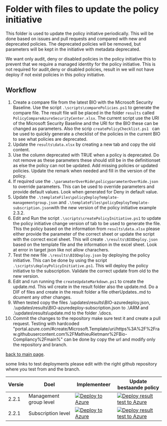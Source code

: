 # Folder with files to update the policy initiative

This folder is used to update the policy initiative periodically. This will be done based on issues and pull requests and compared with new and deprecated policies. The deprecated policies will be removed, but parameters will be kept in the initiative with metadata deprecated.

We want only audit, deny or disabled policies in the policy initiative this to prevent that we require a managed identity for the policy initiative. This is not required for audit,deny or disabled policies, result in we will not have deploy if not exist policies in this policy initiative.

## Workflow

1. Create a compare file from the latest BIO with the Microsoft Security Baseline. Use the script ```.\scripts\comparePolicies.ps1``` to generate the compare file. The result file will be placed in the folder ```results``` called ```PolicyCompareAzureSecurityCenter.xlsx```. The current script use the URI of the Microsoft Security Baseline and the URI for the BIO these can be changed as parameters. Also the scrip ```createPolicyChecklist.ps1 ``` can be used to quickly generate a checklist of the policies in the current BIO to see what policies are deprecated.
2. Update the ```results\data.xlsx``` by creating a new tab and copy the old content.
3. Use the column deprecated with TRUE when a policy is deprecated. Do not remove as these parameters these should still be in the definitionset as else the policy can not be updated. Add missing policies or updated policies. Update the remark when needed and fill in the version of the policy.
4. If required use the ```.\paramaterOverRide\policyparameterOverRide.json``` to override parameters. This can be used to override parameters and provide default values. Look when generated for Deny in default value.
5. Update the ```.\templateFiles\policyDeployTemplate-managementgroup.json``` and ```.\templateFiles\policyDeployTemplate-subscription.json```with the new version of the policy initiative example 2.3.2.
6. Edit and Run the script ```.\scripts\createPolicyInitiative.ps1``` to update the policy initiative change version of tab to be used to generate the file. This the policy based on the information from ```results\data.xlsx``` please either provide the parameter of the correct sheet or update the script with the correct excel sheet. This will create ```.\results\BIODeploy.json``` based on the template file and the information in the excel sheet. Look at error in target json like not allow charachers.
7. Test the new file ```.\results\BIODeploy.json``` by deploying the policy initiative. This can be done by using the script ```.\scripts\deployPolicyInitiative.ps1```. This will deploy the policy initiative to the subscription. Validate the correct update from old to the new version.
8. Edit and run running the ```createUpdateMarkdown.ps1```  to create the update.md. This wil create in the result folder also the update.md. Do a DIF of files and create in the result folder a file otherUpdates.<version>.md to dcument any other changes.
9. When tested copy the files .\updates\results\BIO-azuredeploy.json, .\updates\results\BIO-azuredeploy-subscription.json to .\ARM and .\updates\results\update.md to the folder .\docs.
10. Commit the changes to the repository make sure test it and create a pull request. Testing with hardcoded "portal.azure.com/#create/Microsoft.Template/uri/https%3A%2F%2Fraw.githubusercontent.com%2FMathieuRietmanr%2FBio-Compliancy%2Fmain%" can be done by copy the url and modify only the repository and branch.

[back to main page](../README.md).


some links to test deployments please edit with the right github repository where you test from and the branch.



| Versie | Doel | Implementeer | Update bestaande policy |
|---|---|---|---|
| 2.2.1 | Management group level | [![Deploy to Azure](https://aka.ms/deploytoazurebutton)](https://portal.azure.com/#create/Microsoft.Template/uri/https%3A%2F%2Fraw.githubusercontent.com%2FMathieuRietman%2FBio-Compliancy%2FupdatesDec2023%2Fupdates%2Fresults%2FBIO-azuredeploy.json) | [![Deploy result test to Azure](https://aka.ms/deploytoazurebutton)](https://portal.azure.com/#create/Microsoft.Template/uri/https%3A%2F%2Fraw.githubusercontent.com%2FMathieuRietman%2FBio-Compliancy%2FupdatesDec2023%2Fupdates%2Fresults%2FBIO-azuredeploy-update.json) |
| 2.2.1 | Subscription level | [![Deploy to Azure](https://aka.ms/deploytoazurebutton)](https://portal.azure.com/#create/Microsoft.Template/uri/https%3A%2F%2Fraw.githubusercontent.com%2FMathieuRietman%2FBio-Compliancy%2Fmain%2FupdatesDec2023%2Fresults%2FBIO-azuredeploy-subscription.json) |  [![Deploy result test to Azure](https://aka.ms/deploytoazurebutton)](https://portal.azure.com/#create/Microsoft.Template/uri/https%3A%2F%2Fraw.githubusercontent.com%2FMathieuRietman%2FBio-Compliancy%2FupdatesDec2023%2Fupdates%2Fresults%2FBIO-azuredeploy-subscription-update.json) |
